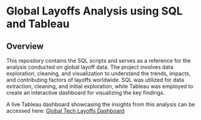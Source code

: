 # Global Layoffs Analysis using SQL and Tableau


## Overview

This repository contains the SQL scripts and serves as a reference for the analysis conducted on global layoff data. The project involves data exploration, cleaning, and visualization to understand the trends, impacts, and contributing factors of layoffs worldwide. SQL was utilized for data extraction, cleaning, and initial exploration, while Tableau was employed to create an interactive dashboard for visualizing the key findings.

A live Tableau dashboard showcasing the insights from this analysis can be accessed here: [Global Tech Layoffs Dashboard](https://public.tableau.com/app/profile/john.nguyen3007/viz/WorldLayoffsDashboard_17291069840870/Dashboard1)
